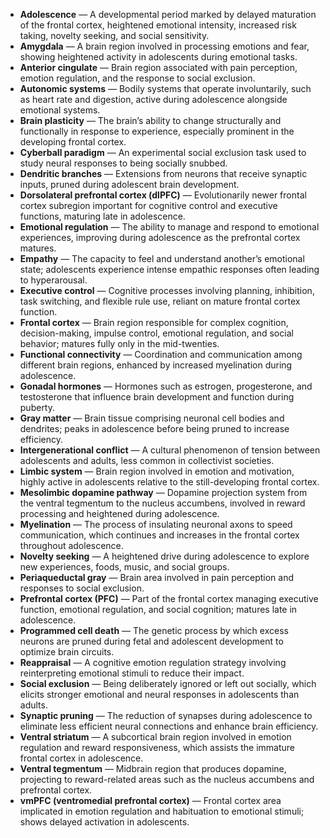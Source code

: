 - **Adolescence** — A developmental period marked by delayed maturation of the frontal cortex, heightened emotional intensity, increased risk taking, novelty seeking, and social sensitivity.
- **Amygdala** — A brain region involved in processing emotions and fear, showing heightened activity in adolescents during emotional tasks.
- **Anterior cingulate** — Brain region associated with pain perception, emotion regulation, and the response to social exclusion.
- **Autonomic systems** — Bodily systems that operate involuntarily, such as heart rate and digestion, active during adolescence alongside emotional systems.
- **Brain plasticity** — The brain’s ability to change structurally and functionally in response to experience, especially prominent in the developing frontal cortex.
- **Cyberball paradigm** — An experimental social exclusion task used to study neural responses to being socially snubbed.
- **Dendritic branches** — Extensions from neurons that receive synaptic inputs, pruned during adolescent brain development.
- **Dorsolateral prefrontal cortex (dlPFC)** — Evolutionarily newer frontal cortex subregion important for cognitive control and executive functions, maturing late in adolescence.
- **Emotional regulation** — The ability to manage and respond to emotional experiences, improving during adolescence as the prefrontal cortex matures.
- **Empathy** — The capacity to feel and understand another’s emotional state; adolescents experience intense empathic responses often leading to hyperarousal.
- **Executive control** — Cognitive processes involving planning, inhibition, task switching, and flexible rule use, reliant on mature frontal cortex function.
- **Frontal cortex** — Brain region responsible for complex cognition, decision-making, impulse control, emotional regulation, and social behavior; matures fully only in the mid-twenties.
- **Functional connectivity** — Coordination and communication among different brain regions, enhanced by increased myelination during adolescence.
- **Gonadal hormones** — Hormones such as estrogen, progesterone, and testosterone that influence brain development and function during puberty.
- **Gray matter** — Brain tissue comprising neuronal cell bodies and dendrites; peaks in adolescence before being pruned to increase efficiency.
- **Intergenerational conflict** — A cultural phenomenon of tension between adolescents and adults, less common in collectivist societies.
- **Limbic system** — Brain region involved in emotion and motivation, highly active in adolescents relative to the still-developing frontal cortex.
- **Mesolimbic dopamine pathway** — Dopamine projection system from the ventral tegmentum to the nucleus accumbens, involved in reward processing and heightened during adolescence.
- **Myelination** — The process of insulating neuronal axons to speed communication, which continues and increases in the frontal cortex throughout adolescence.
- **Novelty seeking** — A heightened drive during adolescence to explore new experiences, foods, music, and social groups.
- **Periaqueductal gray** — Brain area involved in pain perception and responses to social exclusion.
- **Prefrontal cortex (PFC)** — Part of the frontal cortex managing executive function, emotional regulation, and social cognition; matures late in adolescence.
- **Programmed cell death** — The genetic process by which excess neurons are pruned during fetal and adolescent development to optimize brain circuits.
- **Reappraisal** — A cognitive emotion regulation strategy involving reinterpreting emotional stimuli to reduce their impact.
- **Social exclusion** — Being deliberately ignored or left out socially, which elicits stronger emotional and neural responses in adolescents than adults.
- **Synaptic pruning** — The reduction of synapses during adolescence to eliminate less efficient neural connections and enhance brain efficiency.
- **Ventral striatum** — A subcortical brain region involved in emotion regulation and reward responsiveness, which assists the immature frontal cortex in adolescence.
- **Ventral tegmentum** — Midbrain region that produces dopamine, projecting to reward-related areas such as the nucleus accumbens and prefrontal cortex.
- **vmPFC (ventromedial prefrontal cortex)** — Frontal cortex area implicated in emotion regulation and habituation to emotional stimuli; shows delayed activation in adolescents.
